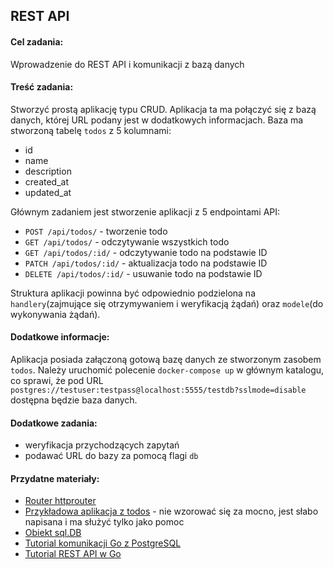## REST API
 
#### Cel zadania: 
  Wprowadzenie do REST API i komunikacji z bazą danych

#### Treść zadania:
Stworzyć prostą aplikację typu CRUD. 
Aplikacja ta ma połączyć się z bazą danych, której URL podany jest w dodatkowych informacjach. 
Baza ma stworzoną tabelę `todos` z 5 kolumnami: 
   - id
   - name
   - description
   - created_at
   - updated_at

Głównym zadaniem jest stworzenie aplikacji z 5 endpointami API:
   - `POST /api/todos/` - tworzenie todo
   - `GET /api/todos/` - odczytywanie wszystkich todo
   - `GET /api/todos/:id/` - odczytywanie todo na podstawie ID
   - `PATCH /api/todos/:id/` - aktualizacja todo na podstawie ID
   - `DELETE /api/todos/:id/` - usuwanie todo na podstawie ID
  
Struktura aplikacji powinna być odpowiednio podzielona na `handlery`(zajmujące się otrzymywaniem i weryfikacją żądań) oraz `modele`(do wykonywania żądań).

#### Dodatkowe informacje:
Aplikacja posiada załączoną gotową bazę danych ze stworzonym zasobem `todos`.
Należy uruchomić polecenie `docker-compose up` w głównym katalogu, co sprawi, że
pod URL `postgres://testuser:testpass@localhost:5555/testdb?sslmode=disable` dostępna 
będzie baza danych.

#### Dodatkowe zadania:
  - weryfikacja przychodzących zapytań
  - podawać URL do bazy za pomocą flagi `db` 

#### Przydatne materiały:
  - [Router httprouter](https://github.com/julienschmidt/httprouter)
  - [Przykładowa aplikacja z todos](https://github.com/westonplatter/example-golang-todo) - nie wzorować się za mocno, jest słabo napisana i ma służyć tylko jako pomoc
  - [Obiekt sql.DB](https://golang.org/pkg/database/sql/#DB)
  - [Tutorial komunikacji Go z PostgreSQL](https://flaviocopes.com/golang-sql-database/)
  - [Tutorial REST API w Go](https://www.codementor.io/codehakase/building-a-restful-api-with-golang-a6yivzqdo)
